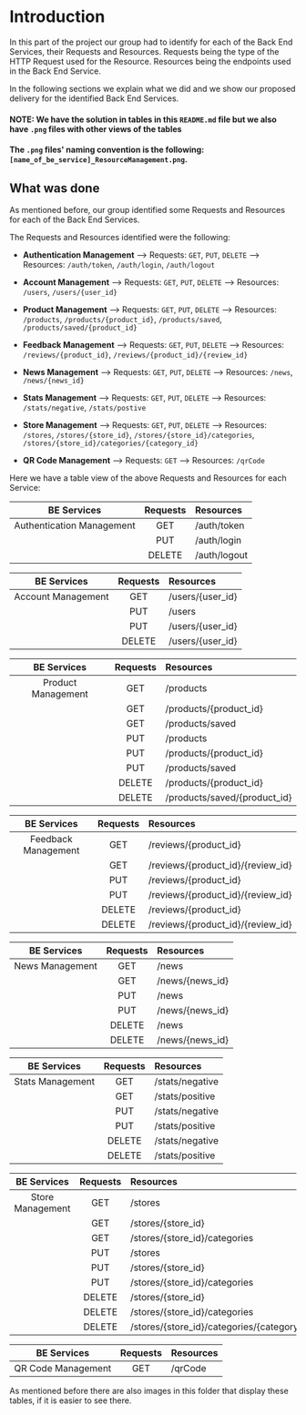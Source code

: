 # Introduction

In this part of the project our group had to identify for each of the Back End Services, their Requests and Resources.
Requests being the type of the HTTP Request used for the Resource.
Resources being the endpoints used in the Back End Service.

In the following sections we explain what we did and we show our proposed delivery for the identified Back End Services.

#### NOTE: We have the solution in tables in this `README.md` file but we also have `.png` files with other views of the tables
####       The `.png` files' naming convention is the following: `[name_of_be_service]_ResourceManagement.png`.

## What was done

As mentioned before, our group identified some Requests and Resources for each of the Back End Services.

The Requests and Resources identified were the following:

 - **Authentication Management**
    --> Requests: `GET`, `PUT`, `DELETE`
    --> Resources: `/auth/token`, `/auth/login`, `/auth/logout`

 - **Account Management**
    --> Requests: `GET`, `PUT`, `DELETE`
    --> Resources: `/users`, `/users/{user_id}`

 - **Product Management**
    --> Requests: `GET`, `PUT`, `DELETE`
    --> Resources: `/products`, `/products/{product_id}`, `/products/saved`, `/products/saved/{product_id}`

 - **Feedback Management**
    --> Requests: `GET`, `PUT`, `DELETE`
    --> Resources: `/reviews/{product_id}`, `/reviews/{product_id}/{review_id}`

 - **News Management**
    --> Requests: `GET`, `PUT`, `DELETE`
    --> Resources: `/news`, `/news/{news_id}`

 - **Stats Management**
    --> Requests: `GET`, `PUT`, `DELETE`
    --> Resources: `/stats/negative`, `/stats/postive`

 - **Store Management**
    --> Requests: `GET`, `PUT`, `DELETE`
    --> Resources: `/stores`, `/stores/{store_id}`, `/stores/{store_id}/categories`, `/stores/{store_id}/categories/{category_id}`

 - **QR Code Management**
    --> Requests: `GET`
    --> Resources: `/qrCode`

Here we have a table view of the above Requests and Resources for each Service:

| BE Services               | Requests  | Resources     |
| :-----------------------: | :-------: | :------------ |
| Authentication Management | GET       | /auth/token   |
|                           | PUT       | /auth/login   |
|                           | DELETE    | /auth/logout  |

| BE Services        | Requests  | Resources        |
| :----------------: | :-------: | :--------------- |
| Account Management | GET       | /users/{user_id} |
|                    | PUT       | /users           |
|                    | PUT       | /users/{user_id} |
|                    | DELETE    | /users/{user_id} |

| BE Services        | Requests  | Resources                    |
| :----------------: | :-------: | :--------------------------- |
| Product Management | GET       | /products                    |
|                    | GET       | /products/{product_id}       |
|                    | GET       | /products/saved              |
|                    | PUT       | /products                    |
|                    | PUT       | /products/{product_id}       |
|                    | PUT       | /products/saved              |
|                    | DELETE    | /products/{product_id}       |
|                    | DELETE    | /products/saved/{product_id} |

| BE Services         | Requests  | Resources                           |
| :-----------------: | :-------: | :---------------------------------- |
| Feedback Management | GET       | /reviews/{product_id}               |
|                     | GET       | /reviews/{product_id}/{review_id}   |
|                     | PUT       | /reviews/{product_id}               |
|                     | PUT       | /reviews/{product_id}/{review_id}   |
|                     | DELETE    | /reviews/{product_id}               |
|                     | DELETE    | /reviews/{product_id}/{review_id}   |

| BE Services     | Requests  | Resources       |
| :------------:  | :-------: | :-------------- |
| News Management | GET       | /news           |
|                 | GET       | /news/{news_id} |
|                 | PUT       | /news           |
|                 | PUT       | /news/{news_id} |
|                 | DELETE    | /news           |
|                 | DELETE    | /news/{news_id} |

| BE Services      | Requests  | Resources       |
| :-------------:  | :-------: | :-------------- |
| Stats Management | GET       | /stats/negative |
|                  | GET       | /stats/positive |
|                  | PUT       | /stats/negative |
|                  | PUT       | /stats/positive |
|                  | DELETE    | /stats/negative |
|                  | DELETE    | /stats/positive |

| BE Services      | Requests  | Resources                                    |
| :--------------: | :-------: | :------------------------------------------- |
| Store Management | GET       | /stores                                      |
|                  | GET       | /stores/{store_id}                           |
|                  | GET       | /stores/{store_id}/categories                |
|                  | PUT       | /stores                                      |
|                  | PUT       | /stores/{store_id}                           |
|                  | PUT       | /stores/{store_id}/categories                |
|                  | DELETE    | /stores/{store_id}                           |
|                  | DELETE    | /stores/{store_id}/categories                |
|                  | DELETE    | /stores/{store_id}/categories/{category_id}  |

| BE Services        | Requests  | Resources    |
| :---------------:  | :-------: | :----------- |
| QR Code Management | GET       | /qrCode      |

As mentioned before there are also images in this folder that display these tables, if it is easier to see there.